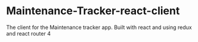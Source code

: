 # Maintenance-Tracker-react-client
The client for the Maintenance tracker app. Built with react and using redux and react router 4
